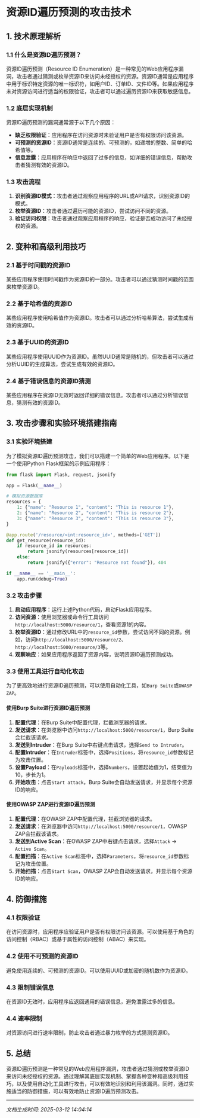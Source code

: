 # 资源ID遍历预测的攻击技术

## 1. 技术原理解析

### 1.1 什么是资源ID遍历预测？
资源ID遍历预测（Resource ID Enumeration）是一种常见的Web应用程序漏洞，攻击者通过猜测或枚举资源ID来访问未经授权的资源。资源ID通常是应用程序中用于标识特定资源的唯一标识符，如用户ID、订单ID、文件ID等。如果应用程序未对资源访问进行适当的权限验证，攻击者可以通过遍历资源ID来获取敏感信息。

### 1.2 底层实现机制
资源ID遍历预测的漏洞通常源于以下几个原因：
- **缺乏权限验证**：应用程序在访问资源时未验证用户是否有权限访问该资源。
- **可预测的资源ID**：资源ID通常是连续的、可预测的，如递增的整数、简单的哈希值等。
- **信息泄露**：应用程序在响应中返回了过多的信息，如详细的错误信息，帮助攻击者猜测有效的资源ID。

### 1.3 攻击流程
1. **识别资源ID模式**：攻击者通过观察应用程序的URL或API请求，识别资源ID的模式。
2. **枚举资源ID**：攻击者通过遍历可能的资源ID，尝试访问不同的资源。
3. **验证访问权限**：攻击者通过观察应用程序的响应，验证是否成功访问了未经授权的资源。

## 2. 变种和高级利用技巧

### 2.1 基于时间戳的资源ID
某些应用程序使用时间戳作为资源ID的一部分。攻击者可以通过猜测时间戳的范围来枚举资源ID。

### 2.2 基于哈希值的资源ID
某些应用程序使用哈希值作为资源ID。攻击者可以通过分析哈希算法，尝试生成有效的资源ID。

### 2.3 基于UUID的资源ID
某些应用程序使用UUID作为资源ID。虽然UUID通常是随机的，但攻击者可以通过分析UUID的生成算法，尝试生成有效的资源ID。

### 2.4 基于错误信息的资源ID猜测
某些应用程序在资源ID无效时返回详细的错误信息。攻击者可以通过分析错误信息，猜测有效的资源ID。

## 3. 攻击步骤和实验环境搭建指南

### 3.1 实验环境搭建
为了模拟资源ID遍历预测攻击，我们可以搭建一个简单的Web应用程序。以下是一个使用Python Flask框架的示例应用程序：

```python
from flask import Flask, request, jsonify

app = Flask(__name__)

# 模拟资源数据库
resources = {
    1: {"name": "Resource 1", "content": "This is resource 1"},
    2: {"name": "Resource 2", "content": "This is resource 2"},
    3: {"name": "Resource 3", "content": "This is resource 3"},
}

@app.route('/resource/<int:resource_id>', methods=['GET'])
def get_resource(resource_id):
    if resource_id in resources:
        return jsonify(resources[resource_id])
    else:
        return jsonify({"error": "Resource not found"}), 404

if __name__ == '__main__':
    app.run(debug=True)
```

### 3.2 攻击步骤
1. **启动应用程序**：运行上述Python代码，启动Flask应用程序。
2. **访问资源**：使用浏览器或命令行工具访问`http://localhost:5000/resource/1`，查看资源1的内容。
3. **枚举资源ID**：通过修改URL中的`resource_id`参数，尝试访问不同的资源。例如，访问`http://localhost:5000/resource/2`、`http://localhost:5000/resource/3`等。
4. **观察响应**：如果应用程序返回了资源内容，说明资源ID遍历预测成功。

### 3.3 使用工具进行自动化攻击
为了更高效地进行资源ID遍历预测，可以使用自动化工具，如`Burp Suite`或`OWASP ZAP`。

#### 使用Burp Suite进行资源ID遍历预测
1. **配置代理**：在Burp Suite中配置代理，拦截浏览器的请求。
2. **发送请求**：在浏览器中访问`http://localhost:5000/resource/1`，Burp Suite会拦截该请求。
3. **发送到Intruder**：在Burp Suite中右键点击请求，选择`Send to Intruder`。
4. **配置Intruder**：在`Intruder`标签中，选择`Positions`，将`resource_id`参数标记为攻击位置。
5. **设置Payload**：在`Payloads`标签中，选择`Numbers`，设置起始值为1，结束值为10，步长为1。
6. **开始攻击**：点击`Start attack`，Burp Suite会自动发送请求，并显示每个资源ID的响应。

#### 使用OWASP ZAP进行资源ID遍历预测
1. **配置代理**：在OWASP ZAP中配置代理，拦截浏览器的请求。
2. **发送请求**：在浏览器中访问`http://localhost:5000/resource/1`，OWASP ZAP会拦截该请求。
3. **发送到Active Scan**：在OWASP ZAP中右键点击请求，选择`Attack` -> `Active Scan`。
4. **配置扫描**：在`Active Scan`标签中，选择`Parameters`，将`resource_id`参数标记为攻击位置。
5. **开始扫描**：点击`Start Scan`，OWASP ZAP会自动发送请求，并显示每个资源ID的响应。

## 4. 防御措施

### 4.1 权限验证
在访问资源时，应用程序应验证用户是否有权限访问该资源。可以使用基于角色的访问控制（RBAC）或基于属性的访问控制（ABAC）来实现。

### 4.2 使用不可预测的资源ID
避免使用连续的、可预测的资源ID。可以使用UUID或加密的随机数作为资源ID。

### 4.3 限制错误信息
在资源ID无效时，应用程序应返回通用的错误信息，避免泄露过多的信息。

### 4.4 速率限制
对资源访问进行速率限制，防止攻击者通过暴力枚举的方式猜测资源ID。

## 5. 总结

资源ID遍历预测是一种常见的Web应用程序漏洞，攻击者通过猜测或枚举资源ID来访问未经授权的资源。通过理解其底层实现机制、掌握各种变种和高级利用技巧，以及使用自动化工具进行攻击，可以有效地识别和利用该漏洞。同时，通过实施适当的防御措施，可以有效地防止资源ID遍历预测攻击。

---

*文档生成时间: 2025-03-12 14:04:14*
